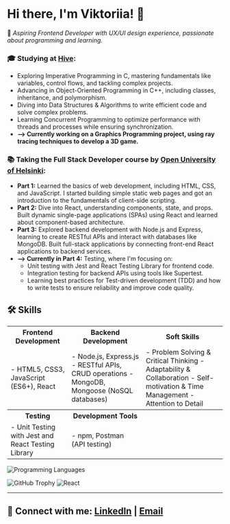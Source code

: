 # Hi there, I'm Viktoriia! 👋  
🌟 *Aspiring Frontend Developer with UX/UI design experience, passionate about programming and learning.*

### 🎓 Studying at [Hive](https://www.hive.fi/en/):
- Exploring Imperative Programming in C, mastering fundamentals like variables, control flows, and tackling complex projects.
- Advancing in Object-Oriented Programming in C++, including classes, inheritance, and polymorphism.
- Diving into Data Structures & Algorithms to write efficient code and solve complex problems.
- Learning Concurrent Programming to optimize performance with threads and processes while ensuring synchronization.
- **--> Currently working on a Graphics Programming project, using ray tracing techniques to develop a 3D game.**

### 📚 Taking the **Full Stack Developer** course by [Open University of Helsinki](https://fullstackopen.com/):  
- **Part 1:** Learned the basics of web development, including HTML, CSS, and JavaScript. I started building simple static web pages and got an introduction to the fundamentals of client-side scripting.
- **Part 2:** Dive into React, understanding components, state, and props. Built dynamic single-page applications (SPAs) using React and learned about component-based architecture.
- **Part 3:** Explored backend development with Node.js and Express, learning to create RESTful APIs and interact with databases like MongoDB. Built full-stack applications by connecting front-end React applications to backend services.
- **--> Currently in Part 4:** Testing, where I'm focusing on:
  - Unit testing with Jest and React Testing Library for frontend code.
  - Integration testing for backend APIs using tools like Supertest.
  - Learning best practices for Test-driven development (TDD) and how to write tests to ensure reliability and improve code quality.

## 🛠️ Skills

<table>
  <tr>
    <th>Frontend Development</th>
    <th>Backend Development</th>
    <th>Soft Skills</th>
  </tr>
  <tr>
    <td>
      - HTML5, CSS3, JavaScript (ES6+), React
    </td>
    <td>
      - Node.js, Express.js
      - RESTful APIs, CRUD operations
      - MongoDB, Mongoose (NoSQL databases)
    </td>
    <td>
      - Problem Solving & Critical Thinking
      - Adaptability & Collaboration
      - Self-motivation & Time Management
      - Attention to Detail
    </td>
  </tr>
  <tr>
    <th>Testing</th>
    <th>Development Tools</th>
    <th></th> <!-- Empty cell to keep the table balanced -->
  </tr>
  <tr>
    <td>
      - Unit Testing with Jest and React Testing Library
    </td>
    <td>
      - npm, Postman (API testing)
    </td>
    <td></td> <!-- Empty cell to keep the table balanced -->
  </tr>
</table>

![Programming Languages](https://github-readme-stats.vercel.app/api/top-langs/?username=vkuznets23&layout=compact&theme=radical&width=1600)

![GitHub Trophy](https://github-profile-trophy.vercel.app/?username=vkuznets23&theme=radical)
![React](https://img.shields.io/badge/React-61DAFB?style=flat-square&logo=react&logoColor=black)


---

## 🔗 Connect with me: [LinkedIn](https://www.linkedin.com/in/viktoriia-kuznetsova/) | [Email](mailto:victoria.cuzneczowa23@gmail.com) 

